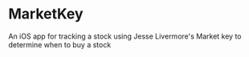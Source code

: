 # MarketKey
An iOS app for tracking a stock using Jesse Livermore's Market key to determine when to buy a stock
